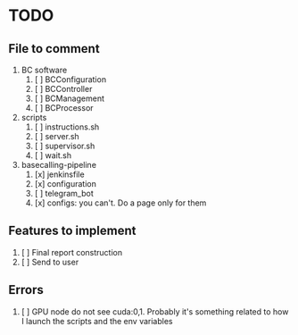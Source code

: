# TODO
## File to comment
1. BC software
    1. [ ] BCConfiguration
    2. [ ] BCController
    3. [ ] BCManagement
    4. [ ] BCProcessor
2. scripts
    1. [ ] instructions.sh
    2. [ ] server.sh
    3. [ ] supervisor.sh
    4. [ ] wait.sh
3. basecalling-pipeline
   1. [x] jenkinsfile
   2. [x] configuration
   3. [ ] telegram_bot
   4. [x] configs: you can't. Do a page only for them

## Features to implement
1. [ ] Final report construction
2. [ ] Send to user

## Errors 
1. [ ] GPU node do not see cuda:0,1. Probably it's something related to how I launch
the scripts and the env variables